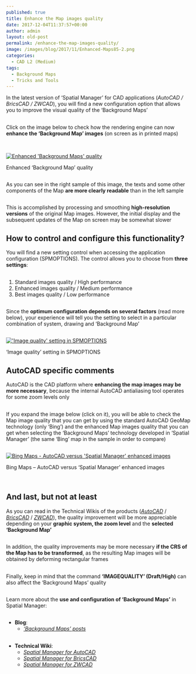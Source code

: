 ```yaml
---
published: true
title: Enhance the Map images quality
date: 2017-12-04T11:37:57+00:00
author: admin
layout: old-post
permalink: /enhance-the-map-images-quality/
image: /images/blog/2017/11/Enhanced-Maps85-2.png
categories:
  - CAD L2 (Medium)
tags:
  - Background Maps
  - Tricks and Tools
---
```

In the latest version of &#8216;Spatial Manager&#8217; for CAD applications (_AutoCAD / BricsCAD / ZWCAD_), you will find a new configuration option that allows you to improve the visual quality of the &#8216;Background Maps&#8217;<!--more-->

## 

Click on the image below to check how the rendering engine can now **enhance the &#8216;Background Map&#8217; images** (on screen as in printed maps)

&nbsp;

<div>
  <a href="/images/blog/2017/11/Image_quality_1_to_4.png" target="_blank" rel="nofollow"><img src="/images/blog/2017/11/Image_quality_1_to_4.png" alt="Enhanced 'Background Maps' quality" width="800" height="380" srcset="/images/blog/2017/11/Image_quality_1_to_4.png 800w, /images/blog/2017/11/Image_quality_1_to_4-300x143.png 300w, /images/blog/2017/11/Image_quality_1_to_4-768x365.png 768w, /images/blog/2017/11/Image_quality_1_to_4-624x296.png 624w" sizes="(max-width: 800px) 100vw, 800px" /></a>
  
  <p>
    Enhanced &#8216;Background Map&#8217; quality
  </p>
</div>

## 

As you can see in the right sample of this image, the texts and some other components of the Map **are more clearly readable** than in the left sample

## 

This is accomplished by processing and smoothing **high-resolution versions** of the original Map images. However, the initial display and the subsequent updates of the Map on screen may be somewhat slower

## How to control and configure this functionality?

You will find a new setting control when accessing the application configuration (SPMOPTIONS). The control allows you to choose from **three settings**:

## 

  1. Standard images quality / High performance
  2. Enhanced images quality / Medium performance
  3. Best images quality / Low performance

## 

Since the **optimum configuration depends on several factors** (read more below), your experience will tell you the setting to select in a particular combination of system, drawing and &#8216;Background Map&#8217;

## 

<div>
  <a href="/images/blog/2017/11/New-SPMOPTIONS.png" target="_blank" rel="nofollow"><img src="/images/blog/2017/11/New-SPMOPTIONS.png" alt="'Image quality' setting in SPMOPTIONS" width="646" height="557" srcset="/images/blog/2017/11/New-SPMOPTIONS.png 646w, /images/blog/2017/11/New-SPMOPTIONS-300x259.png 300w, /images/blog/2017/11/New-SPMOPTIONS-624x538.png 624w" sizes="(max-width: 646px) 100vw, 646px" /></a>
  
  <p>
    &#8216;Image quality&#8217; setting in SPMOPTIONS
  </p>
</div>

## AutoCAD specific comments

AutoCAD is the CAD platform where **enhancing the map images may be more necessary**, because the internal AutoCAD antialiasing tool operates for some zoom levels only

## 

If you expand the image below (click on it), you will be able to check the Map image quality that you can get by using the standard AutoCAD GeoMap technology (only &#8216;Bing&#8217;) and the enhanced Map images quality that you can get when selecting the &#8216;Background Maps&#8217; technology developed in &#8216;Spatial Manager&#8217; (the same &#8216;Bing&#8217; map in the sample in order to compare)

## 

<div>
  <a href="/images/blog/2017/11/Bing-Maps-AutoCAD-vs-SPM.png" target="_blank" rel="nofollow"><img src="/images/blog/2017/11/Bing-Maps-AutoCAD-vs-SPM-877x1024.png" alt="Bing Maps - AutoCAD versus 'Spatial Manager' enhanced images" width="625" height="730" srcset="/images/blog/2017/11/Bing-Maps-AutoCAD-vs-SPM-877x1024.png 877w, /images/blog/2017/11/Bing-Maps-AutoCAD-vs-SPM-257x300.png 257w, /images/blog/2017/11/Bing-Maps-AutoCAD-vs-SPM-768x897.png 768w, /images/blog/2017/11/Bing-Maps-AutoCAD-vs-SPM-624x729.png 624w, /images/blog/2017/11/Bing-Maps-AutoCAD-vs-SPM.png 1280w" sizes="(max-width: 625px) 100vw, 625px" /></a>
  
  <p>
    Bing Maps &#8211; AutoCAD versus &#8216;Spatial Manager&#8217; enhanced images
  </p>
</div>

&nbsp;

## And last, but not at least

As you can read in the Technical Wikis of the products (<a href="http://wiki.spatialmanager.com/index.php/Spatial_Manager%E2%84%A2_for_AutoCAD_-_FAQs:_Background_Maps_(%22Standard%22_and_%22Professional%22_editions_only)#Can_I_enhance_the_quality_of_the_.27Background_Maps.27.3F" target="_blank" rel="nofollow"><span><em>AutoCAD</em></span></a> / <a href="http://wiki.spatialmanager.com/index.php/Spatial_Manager%E2%84%A2_for_BricsCAD_-_FAQs:_Background_Maps_(%22Standard%22_and_%22Professional%22_editions_only)#Can_I_enhance_the_quality_of_the_.27Background_Maps.27.3F" target="_blank" rel="nofollow"><span><em>BricsCAD</em></span></a> / <a href="http://wiki.spatialmanager.com/index.php/Spatial_Manager%E2%84%A2_for_ZWCAD_-_FAQs:_Background_Maps_(%22Standard%22_and_%22Professional%22_editions_only)#Can_I_enhance_the_quality_of_the_.27Background_Maps.27.3F" target="_blank" rel="nofollow"><span><em>ZWCAD</em></span></a>), the quality improvement will be more appreciable depending on your **graphic system, the zoom level** and the **selected &#8216;Background Map&#8217;**

## 

In addition, the quality improvements may be more necessary **if the CRS of the Map has to be transformed**, as the resulting Map images will be obtained by deforming rectangular frames

## 

Finally, keep in mind that the command **&#8216;IMAGEQUALITY&#8217; (Draft/High)** can also affect the &#8216;Background Maps&#8217; quality

## 

<span>Learn more</span> about the **use and configuration of &#8216;Background Maps&#8217;** in Spatial Manager:

## 

  * **Blog**: 
      * _<span><span><a href="/tag/background-maps/" target="_blank" rel="nofollow">&#8216;Background Maps&#8217; posts</a></span></span>_

## 

  * **Technical Wiki**: 
      * _<span><a href="http://wiki.spatialmanager.com/index.php/Spatial_Manager™_for_AutoCAD_-_FAQs:_Background_Maps_(%22Standard%22_and_%22Professional%22_editions_only)" target="_blank" rel="nofollow">Spatial Manager for AutoCAD</a></span>_
      * _<span><a href="http://wiki.spatialmanager.com/index.php/Spatial_Manager™_for_BricsCAD_-_FAQs:_Background_Maps_(%22Standard%22_and_%22Professional%22_editions_only)" target="_blank" rel="nofollow">Spatial Manager for BricsCAD</a></span>_
      * _<span><a href="http://wiki.spatialmanager.com/index.php/Spatial_Manager™_for_ZWCAD_-_FAQs:_Background_Maps_(%22Standard%22_and_%22Professional%22_editions_only)" target="_blank" rel="nofollow">Spatial Manager for ZWCAD</a></span>_